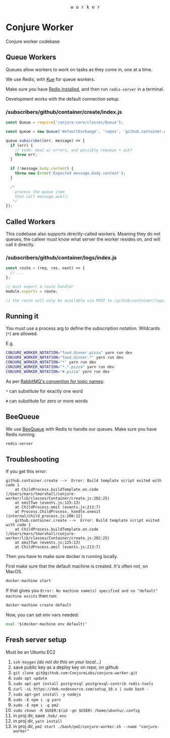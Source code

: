 <p align="center">
  <kbd>w o r k e r</kbd>
</p>

# Conjure Worker

Conjure worker codebase

## Queue Workers

Queues allow workers to work on tasks as they come in, one at a time.

We use Redis, with [Kue](https://github.com/Automattic/kue) for queue workers.

Make sure you have [Redis installed](https://redis.io/topics/quickstart), and then run `redis-server` in a terminal.

Development works with the default connection setup.

### /subscribers/github/container/create/index.js

```js
const Queue = require('conjure-core/classes/Queue');

const queue = new Queue('defaultExchange', 'repos', 'github.container.create');

queue.subscribe((err, message) => {
  if (err) {
    // todo: deal w/ errors, and possibly requeue + ack?
    throw err;
  }

  if (!message.body.content) {
    throw new Error('Expected message.body.content');
  }

  /*
    process the queue item
    then call message.ack();
   */
});
```

## Called Workers

This codebase also supports directly-called workers. Meaning they do not queues, the calleer must know what server the worker resides on, and will call it directly.

### /subscribers/github/container/logs/index.js

```js
const route = (req, res, next) => {
  // ...
};

// must export a route handler
module.exports = route;

// the route will only be available via POST to /github/container/logs/
```

## Running it

You must use a process arg to define the subscription notation. Wildcards (`*`) are allowed.

E.g.

```bash
CONJURE_WORKER_NOTATION="food.dinner.pizza" yarn run dev
CONJURE_WORKER_NOTATION="food.dinner.*" yarn run dev
CONJURE_WORKER_NOTATION="*" yarn run dev
CONJURE_WORKER_NOTATION="*.*.pizza" yarn run dev
CONJURE_WORKER_NOTATION="#.pizza" yarn run dev
```

As per [RabbitMQ's convention for topic names](https://www.rabbitmq.com/tutorials/tutorial-five-python.html):

`*` can substitute for exactly one word

`#` can substitute for zero or more words

## BeeQueue

We use [BeeQueue](https://github.com/bee-queue/bee-queue) with Redis to handle our queues. Make sure you have Redis running.

```sh
redis-server
```

## Troubleshooting

If you get this error:

```
github.container.create -->  Error: Build template script exited with code 1
    at ChildProcess.buildTemplate.on.code (/Users/mars/tmarshall/conjure-worker/lib/classes/Container/create.js:202:25)
    at emitTwo (events.js:125:13)
    at ChildProcess.emit (events.js:213:7)
    at Process.ChildProcess._handle.onexit (internal/child_process.js:200:12)
    github.container.create -->  Error: Build template script exited with code 1
    at ChildProcess.buildTemplate.on.code (/Users/mars/tmarshall/conjure-worker/lib/classes/Container/create.js:202:25)
    at emitTwo (events.js:125:13)
    at ChildProcess.emit (events.js:213:7)
```

Then you have to make sure docker is running locally.

First make sure that the default machine is created. It's often not, on MacOS.

```sh
docker-machine start
```

If that gives you `Error: No machine name(s) specified and no "default" machine exists` then run:

```sh
docker-machine create default
```

Now, you can set env vars needed:

```sh
eval "$(docker-machine env default)"
```

## Fresh server setup

Must be an Ubuntu EC2

1. `ssh-keygen` _(do not do this on your local...)_
2. save public key as a deploy key on repo, on github
3. `git clone git@github.com:ConjureLabs/conjure-worker.git`
4. `sudo apt update`
5. `sudo apt-get install postgresql postgresql-contrib redis-tools`
6. `curl -sL https://deb.nodesource.com/setup_10.x | sudo bash -`
7. `sudo apt-get install -y nodejs`
8. `sudo -E npm i -g yarn`
9. `sudo -E npm i -g pm2`
10. `sudo chown -R $USER:$(id -gn $USER) /home/ubuntu/.config `
11. in proj dir, save `.hob/.env`
12. in proj dir, `yarn install`
13. in proj dir, `pm2 start ./bash/pm2/conjure-worker.sh --name "conjure-worker"`
